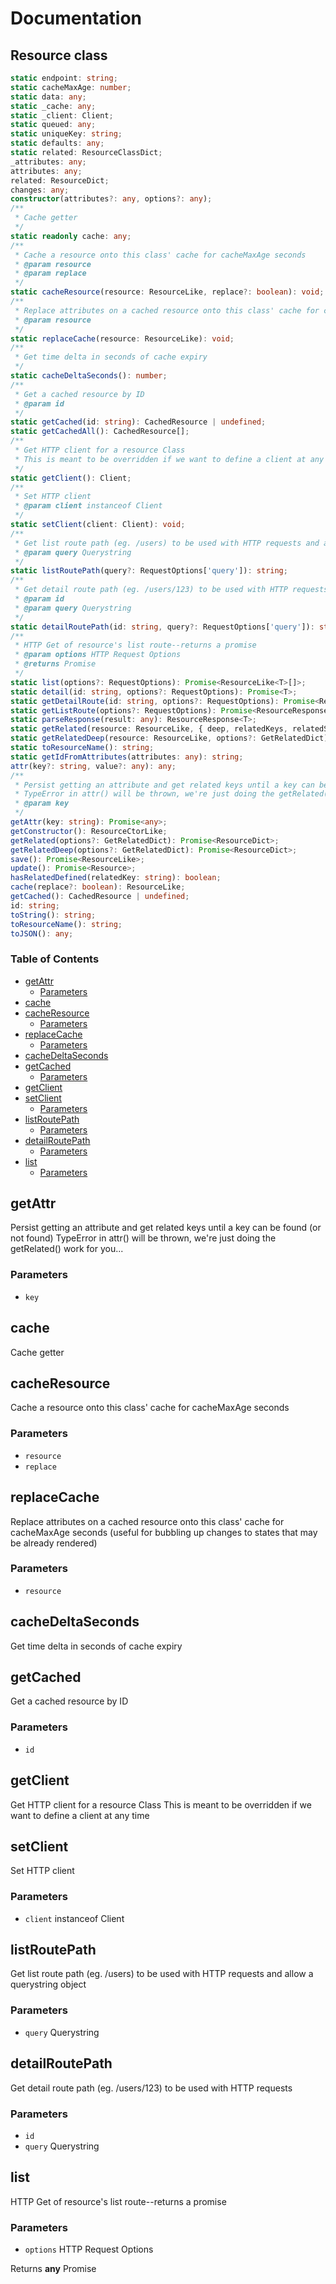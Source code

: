 # Documentation

## Resource class

```typescript
static endpoint: string;
static cacheMaxAge: number;
static data: any;
static _cache: any;
static _client: Client;
static queued: any;
static uniqueKey: string;
static defaults: any;
static related: ResourceClassDict;
_attributes: any;
attributes: any;
related: ResourceDict;
changes: any;
constructor(attributes?: any, options?: any);
/**
 * Cache getter
 */
static readonly cache: any;
/**
 * Cache a resource onto this class' cache for cacheMaxAge seconds
 * @param resource
 * @param replace
 */
static cacheResource(resource: ResourceLike, replace?: boolean): void;
/**
 * Replace attributes on a cached resource onto this class' cache for cacheMaxAge seconds (useful for bubbling up changes to states that may be already rendered)
 * @param resource
 */
static replaceCache(resource: ResourceLike): void;
/**
 * Get time delta in seconds of cache expiry
 */
static cacheDeltaSeconds(): number;
/**
 * Get a cached resource by ID
 * @param id
 */
static getCached(id: string): CachedResource | undefined;
static getCachedAll(): CachedResource[];
/**
 * Get HTTP client for a resource Class
 * This is meant to be overridden if we want to define a client at any time
 */
static getClient(): Client;
/**
 * Set HTTP client
 * @param client instanceof Client
 */
static setClient(client: Client): void;
/**
 * Get list route path (eg. /users) to be used with HTTP requests and allow a querystring object
 * @param query Querystring
 */
static listRoutePath(query?: RequestOptions['query']): string;
/**
 * Get detail route path (eg. /users/123) to be used with HTTP requests
 * @param id
 * @param query Querystring
 */
static detailRoutePath(id: string, query?: RequestOptions['query']): string;
/**
 * HTTP Get of resource's list route--returns a promise
 * @param options HTTP Request Options
 * @returns Promise
 */
static list(options?: RequestOptions): Promise<ResourceLike<T>[]>;
static detail(id: string, options?: RequestOptions): Promise<T>;
static getDetailRoute(id: string, options?: RequestOptions): Promise<ResourceResponse<ResourceLike<T>>>;
static getListRoute(options?: RequestOptions): Promise<ResourceResponse<ResourceLike<T>>>;
static parseResponse(result: any): ResourceResponse<T>;
static getRelated(resource: ResourceLike, { deep, relatedKeys, relatedSubKeys }?: GetRelatedDict): Promise<ResourceDict>;
static getRelatedDeep(resource: ResourceLike, options?: GetRelatedDict): Promise<ResourceDict<Resource>>;
static toResourceName(): string;
static getIdFromAttributes(attributes: any): string;
attr(key?: string, value?: any): any;
/**
 * Persist getting an attribute and get related keys until a key can be found (or not found)
 * TypeError in attr() will be thrown, we're just doing the getRelated() work for you...
 * @param key
 */
getAttr(key: string): Promise<any>;
getConstructor(): ResourceCtorLike;
getRelated(options?: GetRelatedDict): Promise<ResourceDict>;
getRelatedDeep(options?: GetRelatedDict): Promise<ResourceDict>;
save(): Promise<ResourceLike>;
update(): Promise<Resource>;
hasRelatedDefined(relatedKey: string): boolean;
cache(replace?: boolean): ResourceLike;
getCached(): CachedResource | undefined;
id: string;
toString(): string;
toResourceName(): string;
toJSON(): any;
```

### Table of Contents

- [getAttr][1]
  - [Parameters][2]
- [cache][3]
- [cacheResource][4]
  - [Parameters][5]
- [replaceCache][6]
  - [Parameters][7]
- [cacheDeltaSeconds][8]
- [getCached][9]
  - [Parameters][10]
- [getClient][11]
- [setClient][12]
  - [Parameters][13]
- [listRoutePath][14]
  - [Parameters][15]
- [detailRoutePath][16]
  - [Parameters][17]
- [list][18]
  - [Parameters][19]

## getAttr

Persist getting an attribute and get related keys until a key can be found (or not found)
TypeError in attr() will be thrown, we're just doing the getRelated() work for you...

### Parameters

- `key`  

## cache

Cache getter

## cacheResource

Cache a resource onto this class' cache for cacheMaxAge seconds

### Parameters

- `resource`  
- `replace`  

## replaceCache

Replace attributes on a cached resource onto this class' cache for cacheMaxAge seconds (useful for bubbling up changes to states that may be already rendered)

### Parameters

- `resource`  

## cacheDeltaSeconds

Get time delta in seconds of cache expiry

## getCached

Get a cached resource by ID

### Parameters

- `id`  

## getClient

Get HTTP client for a resource Class
This is meant to be overridden if we want to define a client at any time

## setClient

Set HTTP client

### Parameters

- `client`  instanceof Client

## listRoutePath

Get list route path (eg. /users) to be used with HTTP requests and allow a querystring object

### Parameters

- `query`  Querystring

## detailRoutePath

Get detail route path (eg. /users/123) to be used with HTTP requests

### Parameters

- `id`  
- `query`  Querystring

## list

HTTP Get of resource's list route--returns a promise

### Parameters

- `options`  HTTP Request Options

Returns **any** Promise

[1]: #getattr

[2]: #parameters

[3]: #cache

[4]: #cacheresource

[5]: #parameters-1

[6]: #replacecache

[7]: #parameters-2

[8]: #cachedeltaseconds

[9]: #getcached

[10]: #parameters-3

[11]: #getclient

[12]: #setclient

[13]: #parameters-4

[14]: #listroutepath

[15]: #parameters-5

[16]: #detailroutepath

[17]: #parameters-6

[18]: #list

[19]: #parameters-7